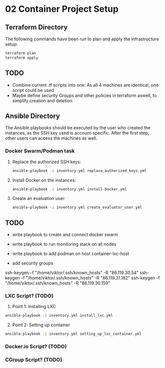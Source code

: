 # 02 Container Project Setup

## Terraform Directory

The following commands have been run to plan and apply the infrastructure setup:

```bash
terraform plan
terraform apply
```

## TODO

- Combine current .tf scripts into one: As all 4 machines are identical, one script could be used
- Maybe define security Groups and other policies in terraform aswell, to simplify creation and deletion

## Ansible Directory

The Ansible playbooks should be executed by the user who created the instances, as the SSH key used is account-specific. After the first step, other users can access the machines as well.


###  Docker Swarm/Podman task

1. Replace the authorized SSH keys:
   
   ```bash
   ansible-playbook -i inventory.yml replace_authorized_keys.yml
   ```

2. Install Docker on the instances:

   ```bash
   ansible-playbook -i inventory.yml install-Docker.yml
   ```

3. Create an evaluation user:

   ```bash
   ansible-playbook -i inventory.yml create_evaluator_user.yml
   ```
   

## TODO

- write playbook to create and connect docker swarm
- write playbook to run monitoring stack on all nodes

- write playbook to add podman on host container-lxc-host
- add security groups

ssh-keygen -f "/home/viktor/.ssh/known_hosts" -R "86.119.30.54"
ssh-keygen -f "/home/viktor/.ssh/known_hosts" -R "86.119.31.182"
ssh-keygen -f "/home/viktor/.ssh/known_hosts" -R "86.119.30.159"



### LXC Script? (TODO)

1. Point 1: Installing LXC

```bash
ansible-playbook -i inventory.yml install_lxc.yml
```

2. Point 2: Setting up container

```bash
ansible-playbook -i inventory.yml setting_up_lxc_container.yml
```

### Docker.io Script? (TODO)    

### CGroup Script? (TODO)